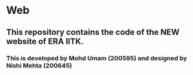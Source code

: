 # Web
## This repository contains the code of the NEW website of ERA IITK.
### This is developed by Mohd Umam (200595) and designed by Nishi Mehta (200645)
